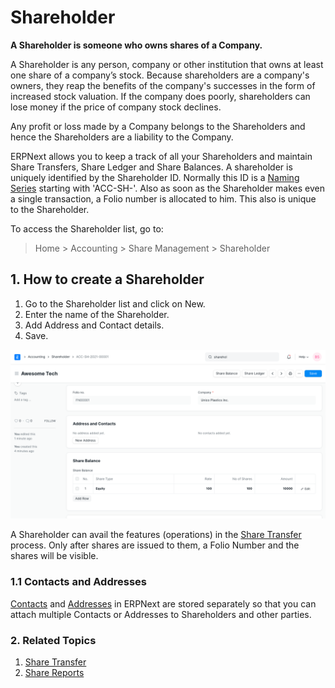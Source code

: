 
# Shareholder


**A Shareholder is someone who owns shares of a Company.**


A Shareholder is any person, company or other institution that owns at least one share of a company’s stock. Because shareholders are a company's owners, they reap the benefits of the company's successes in the form of increased stock valuation. If the company does poorly, shareholders can lose money if the price of company stock declines.


Any profit or loss made by a Company belongs to the Shareholders and hence the Shareholders are a liability to the Company.


ERPNext allows you to keep a track of all your Shareholders and maintain Share Transfers, Share Ledger and Share Balances. A shareholder is uniquely identified by the Shareholder ID. Normally this ID is a [Naming Series](/docs/v13/user/manual/en/setting-up/settings/naming-series) starting with 'ACC-SH-'. Also as soon as the Shareholder makes even a single transaction, a Folio number is allocated to him. This also is unique to the Shareholder.


To access the Shareholder list, go to:



> 
> Home > Accounting > Share Management > Shareholder
> 
> 
> 


## 1. How to create a Shareholder


1. Go to the Shareholder list and click on New.
2. Enter the name of the Shareholder.
3. Add Address and Contact details.
4. Save.


![Shareholder](/files/shareholder.png)


A Shareholder can avail the features (operations) in the [Share Transfer](/docs/v13/user/manual/en/accounts/share-transfer) process. Only after shares are issued to them, a Folio Number and the shares will be visible.


### 1.1 Contacts and Addresses


[Contacts](/docs/v13/user/manual/en/CRM/contact) and [Addresses](/docs/v13/user/manual/en/CRM/address) in ERPNext are stored separately so that you can attach multiple Contacts or Addresses to Shareholders and other parties.


### 2. Related Topics


1. [Share Transfer](/docs/v13/user/manual/en/accounts/share-transfer)
2. [Share Reports](/docs/v13/user/manual/en/accounts/share-reports)



